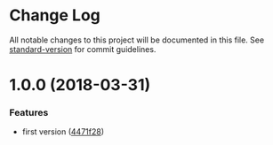 # Change Log

All notable changes to this project will be documented in this file. See [standard-version](https://github.com/conventional-changelog/standard-version) for commit guidelines.

<a name="1.0.0"></a>
# 1.0.0 (2018-03-31)


### Features

* first version ([4471f28](https://github.com/smooth-code/factory-girl-objection-adapter/commit/4471f28))
